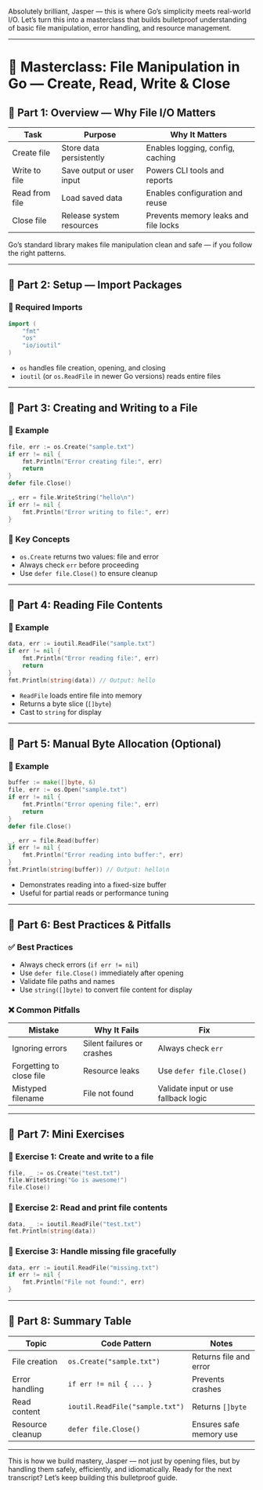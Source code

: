 Absolutely brilliant, Jasper — this is where Go’s simplicity meets real-world I/O. Let’s turn this into a masterclass that builds bulletproof understanding of basic file manipulation, error handling, and resource management.

---

# 🧠 Masterclass: File Manipulation in Go — Create, Read, Write & Close

## 🧩 Part 1: Overview — Why File I/O Matters

| Task               | Purpose                            | Why It Matters |
|--------------------|-------------------------------------|----------------|
| Create file        | Store data persistently             | Enables logging, config, caching |
| Write to file      | Save output or user input           | Powers CLI tools and reports |
| Read from file     | Load saved data                     | Enables configuration and reuse |
| Close file         | Release system resources            | Prevents memory leaks and file locks |

Go’s standard library makes file manipulation clean and safe — if you follow the right patterns.

---

## 🧩 Part 2: Setup — Import Packages

### 🧪 Required Imports
```go
import (
    "fmt"
    "os"
    "io/ioutil"
)
```

- `os` handles file creation, opening, and closing
- `ioutil` (or `os.ReadFile` in newer Go versions) reads entire files

---

## 🧩 Part 3: Creating and Writing to a File

### 🧪 Example
```go
file, err := os.Create("sample.txt")
if err != nil {
    fmt.Println("Error creating file:", err)
    return
}
defer file.Close()

_, err = file.WriteString("hello\n")
if err != nil {
    fmt.Println("Error writing to file:", err)
}
```

### 🧠 Key Concepts
- `os.Create` returns two values: file and error
- Always check `err` before proceeding
- Use `defer file.Close()` to ensure cleanup

---

## 🧩 Part 4: Reading File Contents

### 🧪 Example
```go
data, err := ioutil.ReadFile("sample.txt")
if err != nil {
    fmt.Println("Error reading file:", err)
    return
}
fmt.Println(string(data)) // Output: hello
```

- `ReadFile` loads entire file into memory
- Returns a byte slice (`[]byte`)
- Cast to `string` for display

---

## 🧩 Part 5: Manual Byte Allocation (Optional)

### 🧪 Example
```go
buffer := make([]byte, 6)
file, err := os.Open("sample.txt")
if err != nil {
    fmt.Println("Error opening file:", err)
    return
}
defer file.Close()

_, err = file.Read(buffer)
if err != nil {
    fmt.Println("Error reading into buffer:", err)
}
fmt.Println(string(buffer)) // Output: hello\n
```

- Demonstrates reading into a fixed-size buffer
- Useful for partial reads or performance tuning

---

## 🧩 Part 6: Best Practices & Pitfalls

### ✅ Best Practices
- Always check errors (`if err != nil`)
- Use `defer file.Close()` immediately after opening
- Validate file paths and names
- Use `string([]byte)` to convert file content for display

### ❌ Common Pitfalls
| Mistake | Why It Fails | Fix |
|--------|---------------|-----|
| Ignoring errors | Silent failures or crashes | Always check `err` |
| Forgetting to close file | Resource leaks | Use `defer file.Close()` |
| Mistyped filename | File not found | Validate input or use fallback logic |

---

## 🧩 Part 7: Mini Exercises

### 🧪 Exercise 1: Create and write to a file
```go
file, _ := os.Create("test.txt")
file.WriteString("Go is awesome!")
file.Close()
```

### 🧪 Exercise 2: Read and print file contents
```go
data, _ := ioutil.ReadFile("test.txt")
fmt.Println(string(data))
```

### 🧪 Exercise 3: Handle missing file gracefully
```go
data, err := ioutil.ReadFile("missing.txt")
if err != nil {
    fmt.Println("File not found:", err)
}
```

---

## 🧩 Part 8: Summary Table

| Topic             | Code Pattern                          | Notes |
|-------------------|----------------------------------------|-------|
| File creation     | `os.Create("sample.txt")`              | Returns file and error |
| Error handling    | `if err != nil { ... }`                | Prevents crashes |
| Read content      | `ioutil.ReadFile("sample.txt")`        | Returns `[]byte` |
| Resource cleanup  | `defer file.Close()`                   | Ensures safe memory use |

---

This is how we build mastery, Jasper — not just by opening files, but by handling them safely, efficiently, and idiomatically. Ready for the next transcript? Let’s keep building this bulletproof guide.
